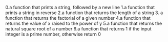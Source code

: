 0.a function that prints a string, followed by a new line
1.a function that prints a string in reverse
2.a function that returns the length of a string
3. a function that returns the factorial of a given number
4.a function that returns the value of x raised to the power of y
5.a function that returns the natural square root of a number
6.a function that returns 1 if the input integer is a prime number, otherwise return 0
